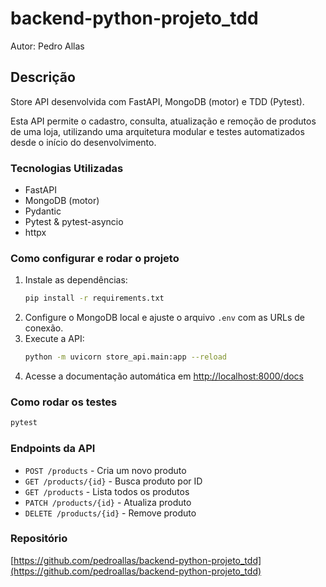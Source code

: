# backend-python-projeto_tdd

Autor: Pedro Allas

## Descrição

Store API desenvolvida com FastAPI, MongoDB (motor) e TDD (Pytest).

Esta API permite o cadastro, consulta, atualização e remoção de produtos de uma loja, utilizando uma arquitetura modular e testes automatizados desde o início do desenvolvimento.

### Tecnologias Utilizadas

- FastAPI
- MongoDB (motor)
- Pydantic
- Pytest & pytest-asyncio
- httpx

### Como configurar e rodar o projeto

1. Instale as dependências:
   ```bash
   pip install -r requirements.txt
   ```
2. Configure o MongoDB local e ajuste o arquivo `.env` com as URLs de conexão.
3. Execute a API:
   ```bash
   python -m uvicorn store_api.main:app --reload
   ```
4. Acesse a documentação automática em [http://localhost:8000/docs](http://localhost:8000/docs)

### Como rodar os testes

```bash
pytest
```

### Endpoints da API

- `POST /products` - Cria um novo produto
- `GET /products/{id}` - Busca produto por ID
- `GET /products` - Lista todos os produtos
- `PATCH /products/{id}` - Atualiza produto
- `DELETE /products/{id}` - Remove produto

### Repositório

[https://github.com/pedroallas/backend-python-projeto_tdd](https://github.com/pedroallas/backend-python-projeto_tdd)
